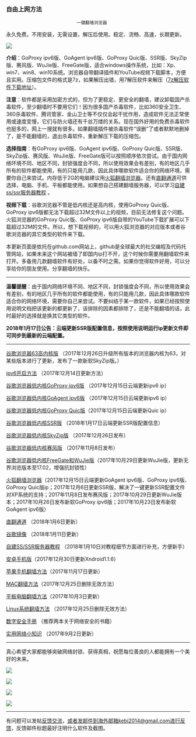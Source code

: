 ### ************************自由上网方法************************

                               一键翻墙浏览器


永久免费。不用安装，无需设置，解压后使用。稳定、流畅、高速，长期更新。

![](https://raw.githubusercontent.com/Alvin9999/pac2/master/%E5%9B%BE%E6%A0%87.PNG)


**介绍**：GoProxy ipv6版、GoAgent ipv6版、GoProxy Quic版、SSR版、SkyZip版、赛风版、WuJie版、FreeGate版，适合windows操作系统，比如：Xp、win7、win8、win10系统。浏览器自带翻译插件和YouTube视频下载脚本，方便且实用。压缩包文件的格式是7z，如果解压出错，用7解压软件来解压（[7z解压软件下载地址](https://sparanoid.com/lab/7z/)）。

**注意**：软件都是采用加密方式的，但为了更稳定、更安全的翻墙，建议卸载国产杀毒软件，至少翻墙时不要用它们！因为很多国产杀毒软件，比如360安全卫生、360杀毒软件、腾讯管家、金山卫士等不仅仅会起干扰作用，造成软件无法正常使用或速度变慢，它们与防火墙还有千丝万缕的关系。现在国外好用的免费杀毒软件也挺多的，网上一搜就有很多。如果翻墙插件被杀毒软件“误删”了或者默默地删掉了，是不能翻墙的，退出杀毒软件，重新解压下载的压缩包。

**选择指南**：有GoProxy ipv6版、GoAgent ipv6版、GoProxy Quic版、SSR版、SkyZip版、赛风版、WuJie版、FreeGate版可以按照顺序依次尝试。由于国内网络环境不同、地区不同，封锁强度会不同，所以使用效果会有差别，有的地区几乎所有的软件都能使用，有的只能用几款，因此具体哪款软件适合你的网络环境，需要你自己来尝试。内存低于2G的电脑建议用[火狐翻墙浏览器](https://github.com/Alvin9999/new-pac/wiki/%E7%81%AB%E7%8B%90%E7%BF%BB%E5%A2%99%E6%B5%8F%E8%A7%88%E5%99%A8)。还有[直翻通道](https://github.com/Alvin9999/new-pac/wiki/%E7%9B%B4%E7%BF%BB%E9%80%9A%E9%81%93)可供选择，电脑、手机、平板都能使用。如果想自己搭建翻墙服务器，可以学习[自建ss/ssr服务器教程](https://github.com/Alvin9999/new-pac/wiki/%E8%87%AA%E5%BB%BAss%E6%9C%8D%E5%8A%A1%E5%99%A8%E6%95%99%E7%A8%8B) 。

**视频下载**：谷歌浏览器不管是低内核还是高内核，使用GoProxy Quic版、GoProxy ipv6版都无法下载超过32M文件以上的视频，目前无法修复这个问题。火狐浏览器的GoProxy Quic版、GoProxy ipv6版自带的YouTube下载扩展可以下载超过32M的文件。所以，想下载视频的，可以用火狐浏览器的对应版本或者谷歌浏览器的其它类型的软件来下载。

本更新页面是依托在github.com网站上，github是全球最大的社交编程及代码托管网站，如果未来这个网站被墙了即国内ip打不开，这个时候你需要用翻墙软件来打开。多备用几款翻墙软件有好处，以备不时之需。如果你觉得软件好用，可以分享给你的朋友使用。分享翻墙的快乐。

***

**温馨提醒**：由于国内网络环境不同、地区不同，封锁强度会不同，所以使用效果会有差别，有的地区几乎所有的软件都能使用，有的只能用几款，因此具体哪款软件适合你的网络环境，需要你自己来尝试。不要纠结于某一款软件，如果已经按照使用说明文档把该更新的都更新了，该排除的因素都排除了，还是不能翻墙的话，此时最好的选择就是换其它类型的软件。

**2018年1月17日公告：云端更新SSR版配置信息，按照使用说明运行ip更新文件即可同步到最新的云端配置。**

***

[谷歌浏览器63高内核版](https://github.com/Alvin9999/new-pac/wiki/%E9%AB%98%E5%86%85%E6%A0%B8%E7%89%88) （2017年12月26日升级所有版本的浏览器内核为63，对某些版本进行了更新，发布了一款新软SkyZip版。）

[ipv6开启方法](https://github.com/Alvin9999/new-pac/wiki/ipv6%E5%BC%80%E5%90%AF%E6%96%B9%E6%B3%95) （2017年12月14日更新方法）

[谷歌浏览器低内核GoProxy ipv6版](https://github.com/Alvin9999/new-pac/wiki/GoProxy-ipv6%E7%89%88) （2017年12月15日云端更新ipv6 ip）

[谷歌浏览器低内核GoAgent ipv6版](https://github.com/Alvin9999/new-pac/wiki/GoAgent-ipv6%E7%89%88) （2017年12月15日云端更新ipv6 ip）

[谷歌浏览器低内核GoProxy Quic版](https://github.com/Alvin9999/new-pac/wiki/GoProxy-Quic%E7%89%88)（2017年12月15日云端更新Quic ip）

[谷歌浏览器低内核SSR版](https://github.com/Alvin9999/new-pac/wiki/SSR%E7%89%88) （2018年1月17日云端更新SSR版配置信息）

[谷歌浏览器低内核SkyZip版](https://github.com/Alvin9999/new-pac/wiki/SkyZip%E7%89%88) （2017年12月26日发布）

[谷歌浏览器低内核赛风版](https://github.com/Alvin9999/new-pac/wiki/%E8%B5%9B%E9%A3%8E%E7%89%88) （2017年11月8日发布）

[谷歌浏览器低内核FreeGate和WuJie版](https://github.com/Alvin9999/new-pac/wiki/FreeGate%E5%92%8CWuJie%E7%89%88)（2017年10月29日更新WuJie版，更新无界浏览版本至17.02，增强抗封锁性）

[火狐翻墙浏览器](https://github.com/Alvin9999/new-pac/wiki/%E7%81%AB%E7%8B%90%E7%BF%BB%E5%A2%99%E6%B5%8F%E8%A7%88%E5%99%A8)（2017年12月15日云端更新GoAgent ipv6版、GoProxy ipv6版、GoProxy Quic版ip；2017年12月6日更新SSR版，解决了一键更新SSR配置文件对XP系统的支持；2017年11月8日发布赛风版；2017年10月29日更新WuJie版本；2017年10月26日发布新软GoProxy ipv6版；2017年10月23日发布新软GoAgent ipv6版）

[直翻通道](https://github.com/Alvin9999/new-pac/wiki/%E7%9B%B4%E7%BF%BB%E9%80%9A%E9%81%93) （2018年1月6日更新）

[谷歌镜像](https://github.com/Alvin9999/new-pac/wiki/%E8%B0%B7%E6%AD%8C%E9%95%9C%E5%83%8F) （2018年1月11日更新）

[自建SS/SSR服务器教程](https://github.com/Alvin9999/new-pac/wiki/%E8%87%AA%E5%BB%BAss%E6%9C%8D%E5%8A%A1%E5%99%A8%E6%95%99%E7%A8%8B) （2018年1月10日对教程细节方面进行补充，方便新手）

[安卓手机版](https://github.com/Alvin9999/new-pac/wiki/%E5%AE%89%E5%8D%93%E6%89%8B%E6%9C%BA%E7%89%88)（2017年12月30日更新Xndroid1.1.6）

[苹果手机翻墙方法](https://github.com/Alvin9999/new-pac/wiki/%E8%8B%B9%E6%9E%9C%E6%89%8B%E6%9C%BA%E7%BF%BB%E5%A2%99%E8%BD%AF%E4%BB%B6)（2017年11月17日更新）

[MAC翻墙方法](https://github.com/Alvin9999/new-pac/wiki/%E8%8B%B9%E6%9E%9C%E7%94%B5%E8%84%91MAC%E7%BF%BB%E5%A2%99%E8%BD%AF%E4%BB%B6)（2017年12月25日删除无效方法）

[平板电脑翻墙方法](https://github.com/Alvin9999/new-pac/wiki/%E5%B9%B3%E6%9D%BF%E7%94%B5%E8%84%91%E7%BF%BB%E5%A2%99%E8%BD%AF%E4%BB%B6)（2017年10月3日更新）

[Linux系统翻墙方法](https://github.com/Alvin9999/new-pac/wiki/Linux%E7%B3%BB%E7%BB%9F%E7%BF%BB%E5%A2%99%E6%96%B9%E6%B3%95) （2017年12月25日删除无效方法）

[数字安全手册](https://github.com/Alvin9999/new-pac/wiki/%E6%95%B0%E5%AD%97%E5%AE%89%E5%85%A8%E6%89%8B%E5%86%8C) （推荐两本关于网络安全的书籍）

[实用网络小知识](https://github.com/Alvin9999/new-pac/wiki/%E5%AE%9E%E7%94%A8%E7%BD%91%E7%BB%9C%E5%B0%8F%E7%9F%A5%E8%AF%86) （2017年9月2日更新）

***

真心希望大家都能够突破网络封锁、获得真相，祝愿每位善良的人都能拥有一个美好的未来。

![](https://raw.githubusercontent.com/Alvin9999/pac2/master/shenyun001.jpg)

![](https://raw.githubusercontent.com/Alvin9999/pac2/master/shenyun003.jpg)

![](https://raw.githubusercontent.com/Alvin9999/pac2/master/1.JPG)

![](https://raw.githubusercontent.com/Alvin9999/pac2/master/2.JPG)

***


有问题可以发帖[反馈交流](https://github.com/Alvin9999/new-pac/issues)，或者发邮件到海外邮箱kebi2014@gmail.com进行反馈，反馈邮件标题最好注明什么软件及截图。